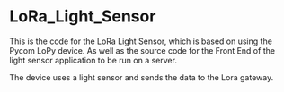# LoRa_Light_Sensor

This is the code for the LoRa Light Sensor, which is based on using the Pycom LoPy device. As well as the source code for the Front End of the light sensor application to be run on a server.

The device uses a light sensor and sends the data to the Lora gateway.
